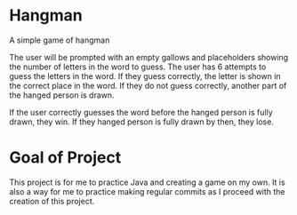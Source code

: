 # Hangman
A simple game of hangman

The user will be prompted with an empty gallows and placeholders showing the number of letters in the word to guess. The user has 6 attempts to guess the letters in the word. If they guess correctly, the letter is shown in the correct place in the word. If they do not guess correctly, another part of the hanged person is drawn. 

If the user correctly guesses the word before the hanged person is fully drawn, they win. If they hanged person is fully drawn by then, they lose.

# Goal of Project
This project is for me to practice Java and creating a game on my own. It is also a way for me to practice making regular commits as I proceed with the creation of this project. 
